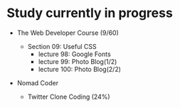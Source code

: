 # Study currently in progress

  - The Web Developer Course (9/60)
    - Section 09: Useful CSS
      - lecture 98: Google Fonts
      - lecture 99: Photo Blog(1/2)
      - lecture 100: Photo Blog(2/2)

  - Nomad Coder
    - Twitter Clone Coding (24%)